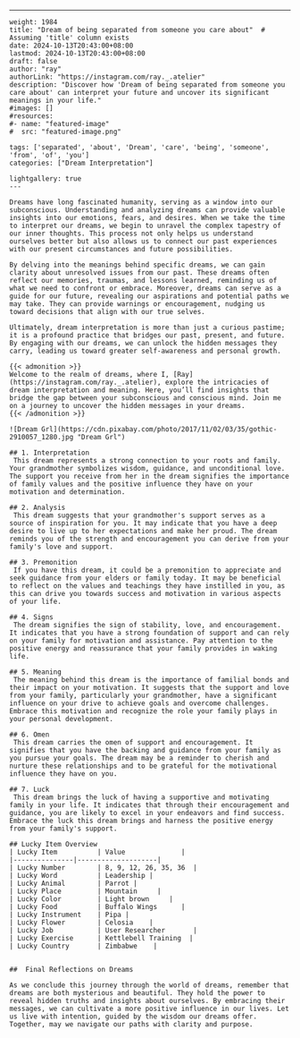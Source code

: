 ---
    weight: 1984
    title: "Dream of being separated from someone you care about"  # Assuming 'title' column exists
    date: 2024-10-13T20:43:00+08:00
    lastmod: 2024-10-13T20:43:00+08:00
    draft: false
    author: "ray"
    authorLink: "https://instagram.com/ray._.atelier"
    description: "Discover how 'Dream of being separated from someone you care about' can interpret your future and uncover its significant meanings in your life."
    #images: []
    #resources:
    #- name: "featured-image"
    #  src: "featured-image.png"
    
    tags: ['separated', 'about', 'Dream', 'care', 'being', 'someone', 'from', 'of', 'you']
    categories: ["Dream Interpretation"]
    
    lightgallery: true
    ---
    
    Dreams have long fascinated humanity, serving as a window into our subconscious. Understanding and analyzing dreams can provide valuable insights into our emotions, fears, and desires. When we take the time to interpret our dreams, we begin to unravel the complex tapestry of our inner thoughts. This process not only helps us understand ourselves better but also allows us to connect our past experiences with our present circumstances and future possibilities.
    
    By delving into the meanings behind specific dreams, we can gain clarity about unresolved issues from our past. These dreams often reflect our memories, traumas, and lessons learned, reminding us of what we need to confront or embrace. Moreover, dreams can serve as a guide for our future, revealing our aspirations and potential paths we may take. They can provide warnings or encouragement, nudging us toward decisions that align with our true selves.
    
    Ultimately, dream interpretation is more than just a curious pastime; it is a profound practice that bridges our past, present, and future. By engaging with our dreams, we can unlock the hidden messages they carry, leading us toward greater self-awareness and personal growth.
    
    {{< admonition >}}
    Welcome to the realm of dreams, where I, [Ray](https://instagram.com/ray._.atelier), explore the intricacies of dream interpretation and meaning. Here, you’ll find insights that bridge the gap between your subconscious and conscious mind. Join me on a journey to uncover the hidden messages in your dreams.
    {{< /admonition >}}
    
    ![Dream Grl](https://cdn.pixabay.com/photo/2017/11/02/03/35/gothic-2910057_1280.jpg "Dream Grl")
    
    ## 1. Interpretation
     This dream represents a strong connection to your roots and family. Your grandmother symbolizes wisdom, guidance, and unconditional love. The support you receive from her in the dream signifies the importance of family values and the positive influence they have on your motivation and determination.
    
    ## 2. Analysis
     This dream suggests that your grandmother's support serves as a source of inspiration for you. It may indicate that you have a deep desire to live up to her expectations and make her proud. The dream reminds you of the strength and encouragement you can derive from your family's love and support.
    
    ## 3. Premonition
     If you have this dream, it could be a premonition to appreciate and seek guidance from your elders or family today. It may be beneficial to reflect on the values and teachings they have instilled in you, as this can drive you towards success and motivation in various aspects of your life.
    
    ## 4. Signs
     The dream signifies the sign of stability, love, and encouragement. It indicates that you have a strong foundation of support and can rely on your family for motivation and assistance. Pay attention to the positive energy and reassurance that your family provides in waking life.
    
    ## 5. Meaning
     The meaning behind this dream is the importance of familial bonds and their impact on your motivation. It suggests that the support and love from your family, particularly your grandmother, have a significant influence on your drive to achieve goals and overcome challenges. Embrace this motivation and recognize the role your family plays in your personal development.
    
    ## 6. Omen
     This dream carries the omen of support and encouragement. It signifies that you have the backing and guidance from your family as you pursue your goals. The dream may be a reminder to cherish and nurture these relationships and to be grateful for the motivational influence they have on you.
    
    ## 7. Luck
     This dream brings the luck of having a supportive and motivating family in your life. It indicates that through their encouragement and guidance, you are likely to excel in your endeavors and find success. Embrace the luck this dream brings and harness the positive energy from your family's support.
    
    ## Lucky Item Overview
    | Lucky Item          | Value              |
    |---------------|--------------------|
    | Lucky Number        | 8, 9, 12, 26, 35, 36  |
    | Lucky Word          | Leadership |
    | Lucky Animal        | Parrot |
    | Lucky Place         | Mountain     |
    | Lucky Color         | Light brown     |
    | Lucky Food          | Buffalo Wings      |
    | Lucky Instrument    | Pipa |
    | Lucky Flower        | Celosia    |
    | Lucky Job           | User Researcher       |
    | Lucky Exercise      | Kettlebell Training  |
    | Lucky Country       | Zimbabwe    |
    
    
    ##  Final Reflections on Dreams
    
    As we conclude this journey through the world of dreams, remember that dreams are both mysterious and beautiful. They hold the power to reveal hidden truths and insights about ourselves. By embracing their messages, we can cultivate a more positive influence in our lives. Let us live with intention, guided by the wisdom our dreams offer. Together, may we navigate our paths with clarity and purpose.
    